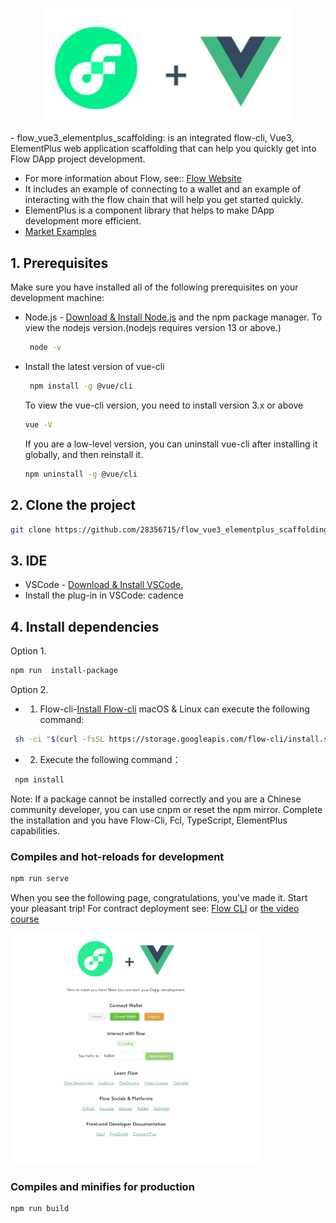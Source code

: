 <p align="center">
  <a href="https://flow.com/">
    <img width="400" src="src/assets/img/flow-vue.svg" />
  </a>
</p>
- flow_vue3_elementplus_scaffolding: is an integrated flow-cli, Vue3, ElementPlus web application scaffolding that can help you quickly get into Flow DApp project development.

-  For more information about Flow, see:: [Flow Website](https://flow.com/) <br/> 
-  It includes an example of connecting to a wallet and an example of interacting with the flow chain that will help you get started quickly.<br/> 
-  ElementPlus is a component library that helps to make DApp development more efficient.<br/>
-  [Market Examples](https://github.com/28356715/flow_vue3_marketplace_example)

## 1. Prerequisites
Make sure you have installed all of the following prerequisites on your development machine:

- Node.js - [Download & Install Node.js](https://nodejs.org/)  and the npm package manager.
   To view the nodejs version.(nodejs requires version 13 or above.)
  ```sh
   node -v
   ```
- Install the latest version of vue-cli
  ```sh
   npm install -g @vue/cli
   ```
   To view the vue-cli version, you need to install version 3.x or above
   ```sh
   vue -V
   ```
   If you are a low-level version, you can uninstall vue-cli after installing it globally, and then reinstall it.
   ```sh
   npm uninstall -g @vue/cli
   ```

## 2. Clone the project
```sh
git clone https://github.com/28356715/flow_vue3_elementplus_scaffolding.git
```

## 3. IDE
- VSCode - [Download & Install VSCode.](https://code.visualstudio.com/) <br/>
- Install the plug-in in VSCode: cadence

## 4. Install dependencies
Option 1.
```sh
npm run  install-package
```
Option 2.

-  1. Flow-cli-[Install Flow-cli](https://developers.flow.com/tools/flow-cli/install)
   macOS & Linux  can execute the following command:
  ```sh
   sh -ci "$(curl -fsSL https://storage.googleapis.com/flow-cli/install.sh)"
  ```
-  2. Execute the following command：
  ```sh
   npm install
  ```
Note: If a package cannot be installed correctly and you are a Chinese community developer, you can use cnpm or reset the npm mirror.
      Complete the installation and you have Flow-Cli, Fcl, TypeScript, ElementPlus capabilities.

### Compiles and hot-reloads for development
```sh
npm run serve
```

When you see the following page, congratulations, you've made it. Start your pleasant trip!
For contract deployment see: [Flow CLI](https://developers.flow.com/tools/flow-cli/account-add-contract) or [the video course](https://www.bilibili.com/video/BV1ct4y1T7uc/?spm_id_from=333.788.recommend_more_video.2&vd_source=ca965131813ddd4578944b811c237435)

<img width="400" src="src/assets/img/flow-vue.jpg" />


### Compiles and minifies for production
```
npm run build
```




